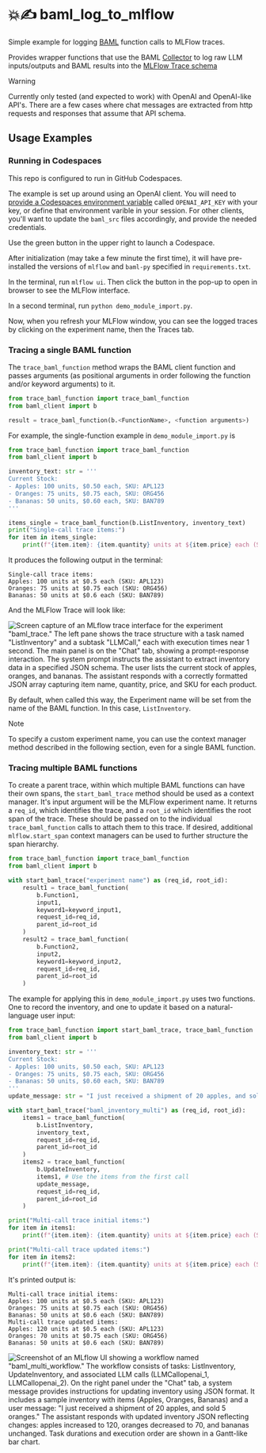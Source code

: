 # 💥✍ baml_log_to_mlflow

Simple example for logging [BAML](https://docs.boundaryml.com/home) function calls to MLFlow traces.

Provides wrapper functions that use the BAML [Collector](https://docs.boundaryml.com/guide/baml-advanced/collector-track-tokens) to log raw LLM inputs/outputs and BAML results into the [MLFlow Trace schema](https://mlflow.org/docs/latest/tracing/)

>[!Warning]
>
> Currently only tested (and expected to work) with OpenAI and OpenAI-like API's. There are a few cases where chat messages are extracted from http requests and responses that assume that API schema. 

## Usage Examples

### Running in Codespaces

This repo is configured to run in GitHub Codespaces. 

The example is set up around using an OpenAI client. You will need to [provide a Codespaces environment variable](https://docs.github.com/en/codespaces/managing-your-codespaces/managing-your-account-specific-secrets-for-github-codespaces) called `OPENAI_API_KEY` with your key, or define that environment varible in your session. For other clients, you'll want to update the `baml_src` files accordingly, and provide the needed credentials.

Use the green button in the upper right to launch a Codespace. 

After initialization (may take a few minute the first time), it will have pre-installed the versions of `mlflow` and `baml-py` specified in `requirements.txt`.

In the terminal, run `mlflow ui`. Then click the button in the pop-up to open in browser to see the MLFlow interface.

In a second terminal, run `python demo_module_import.py`.

Now, when you refresh your MLFlow window, you can see the logged traces by clicking on the experiment name, then the Traces tab.

### Tracing a single BAML function

The `trace_baml_function` method wraps the BAML client function and passes arguments (as positional arguments in order following the function and/or keyword arguments) to it. 

```python
from trace_baml_function import trace_baml_function
from baml_client import b

result = trace_baml_function(b.<FunctionName>, <function arguments>)
```

For example, the single-function example in `demo_module_import.py` is

```python
from trace_baml_function import trace_baml_function
from baml_client import b

inventory_text: str = '''
Current Stock:
- Apples: 100 units, $0.50 each, SKU: APL123
- Oranges: 75 units, $0.75 each, SKU: ORG456
- Bananas: 50 units, $0.60 each, SKU: BAN789
'''

items_single = trace_baml_function(b.ListInventory, inventory_text)
print("Single-call trace items:")
for item in items_single:
    print(f"{item.item}: {item.quantity} units at ${item.price} each (SKU: {item.sku})")
```

It produces the following output in the terminal:

```
Single-call trace items:
Apples: 100 units at $0.5 each (SKU: APL123)
Oranges: 75 units at $0.75 each (SKU: ORG456)
Bananas: 50 units at $0.6 each (SKU: BAN789)
```

And the MLFlow Trace will look like:

![Screen capture of an MLflow trace interface for the experiment "baml_trace." The left pane shows the trace structure with a task named "ListInventory" and a subtask "LLMCall," each with execution times near 1 second. The main panel is on the "Chat" tab, showing a prompt-response interaction. The system prompt instructs the assistant to extract inventory data in a specified JSON schema. The user lists the current stock of apples, oranges, and bananas. The assistant responds with a correctly formatted JSON array capturing item name, quantity, price, and SKU for each product.](readme_images/single_call_trace.png)

By default, when called this way, the Experiment name will be set from the name of the BAML function. In this case, `ListInventory`.

>[!Note]
>To specify a custom experiment name, you can use the context manager method described in the following section, even for a single BAML function.


### Tracing multiple BAML functions

To create a parent trace, within which multiple BAML functions can have their own spans, the `start_baml_trace` method should be used as a context manager. It's input argument will be the MLFlow experiment name. It returns a `req_id`, which identifies the trace, and a `root_id` which identifies the root span of the trace. These should be passed on to the individual `trace_baml_function` calls to attach them to this trace. If desired, additional `mlflow.start_span` context managers can be used to further structure the span hierarchy.

```python
from trace_baml_function import trace_baml_function
from baml_client import b

with start_baml_trace("experiment name") as (req_id, root_id):
    result1 = trace_baml_function(
        b.Function1,
        input1,
        keyword1=keyword_input1,
        request_id=req_id,
        parent_id=root_id
    )
    result2 = trace_baml_function(
        b.Function2,
        input2,
        keyword1=keyword_input2,
        request_id=req_id,
        parent_id=root_id
    )
```

The example for applying this in `demo_module_import.py` uses two functions. One to record the inventory, and one to update it based on a natural-language user input:

```python
from trace_baml_function import start_baml_trace, trace_baml_function
from baml_client import b

inventory_text: str = '''
Current Stock:
- Apples: 100 units, $0.50 each, SKU: APL123
- Oranges: 75 units, $0.75 each, SKU: ORG456
- Bananas: 50 units, $0.60 each, SKU: BAN789
'''
update_message: str = "I just received a shipment of 20 apples, and sold 5 oranges."

with start_baml_trace("baml_inventory_multi") as (req_id, root_id):
    items1 = trace_baml_function(
        b.ListInventory,
        inventory_text,
        request_id=req_id,
        parent_id=root_id
    )
    items2 = trace_baml_function(
        b.UpdateInventory,
        items1, # Use the items from the first call
        update_message,
        request_id=req_id,
        parent_id=root_id
    )

print("Multi-call trace initial items:")
for item in items1:
    print(f"{item.item}: {item.quantity} units at ${item.price} each (SKU: {item.sku})")

print("Multi-call trace updated items:")
for item in items2:
    print(f"{item.item}: {item.quantity} units at ${item.price} each (SKU: {item.sku})")
```

It's printed output is:
```
Multi-call trace initial items:
Apples: 100 units at $0.5 each (SKU: APL123)
Oranges: 75 units at $0.75 each (SKU: ORG456)
Bananas: 50 units at $0.6 each (SKU: BAN789)
Multi-call trace updated items:
Apples: 120 units at $0.5 each (SKU: APL123)
Oranges: 70 units at $0.75 each (SKU: ORG456)
Bananas: 50 units at $0.6 each (SKU: BAN789)
```

![Screenshot of an MLflow UI showing a workflow named "baml_multi_workflow." The workflow consists of tasks: ListInventory, UpdateInventory, and associated LLM calls (LLMCallopenai_1, LLMCallopenai_2). On the right panel under the "Chat" tab, a system message provides instructions for updating inventory using JSON format. It includes a sample inventory with items (Apples, Oranges, Bananas) and a user message: "I just received a shipment of 20 apples, and sold 5 oranges." The assistant responds with updated inventory JSON reflecting changes: apples increased to 120, oranges decreased to 70, and bananas unchanged. Task durations and execution order are shown in a Gantt-like bar chart.](readme_images/multi_call_trace.png)
